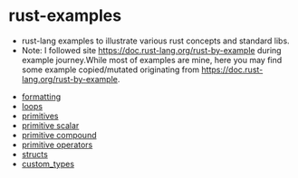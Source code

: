 # rust-examples

* rust-lang examples to illustrate various rust concepts and standard libs.
* Note: I followed site https://doc.rust-lang.org/rust-by-example during example journey.While most of examples are
  mine,
  here you may find some example copied/mutated originating from https://doc.rust-lang.org/rust-by-example.

- [formatting](/src/fmt)
- [loops](/src/loops)
- [primitives](/src/primitives)
- [primitive scalar](/src/primitives/scalar)
- [primitive compound](/src/primitives/compound)
- [primitive operators](/src/primitives/ops)
- [structs](/src/structs)
- [custom_types](/src/custom_types)